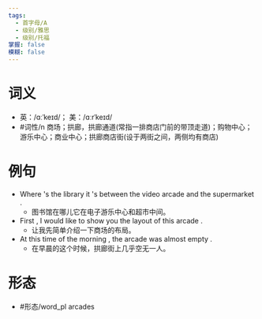 ```yaml
---
tags:
  - 首字母/A
  - 级别/雅思
  - 级别/托福
掌握: false
模糊: false
---
```

# 词义
- 英：/ɑːˈkeɪd/； 美：/ɑːrˈkeɪd/
- #词性/n  商场；拱廊，拱廊通道(常指一排商店门前的带顶走道)；购物中心；游乐中心；商业中心；拱廊商店街(设于两街之间，两侧均有商店)
# 例句
- Where 's the library it 's between the video arcade and the supermarket .
	- 图书馆在哪儿它在电子游乐中心和超市中间。
- First , I would like to show you the layout of this arcade .
	- 让我先简单介绍一下商场的布局。
- At this time of the morning , the arcade was almost empty .
	- 在早晨的这个时候，拱廊街上几乎空无一人。
# 形态
- #形态/word_pl arcades
